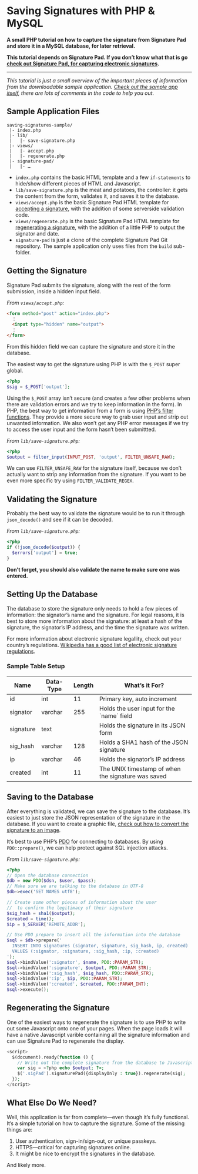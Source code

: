 # Saving Signatures with PHP & MySQL

**A small PHP tutorial on how to capture the signature from Signature Pad and store it in a MySQL database, for later retrieval.**

**This tutorial depends on Signature Pad. If you don’t know what that is go [check out Signature Pad, for capturing electronic signatures](https://github.com/thomasjbradley/signature-pad).**

---

*This tutorial is just a small overview of the important pieces of information from the downloadable sample application. [Check out the sample app itself](https://github.com/thomasjbradley/saving-signatures-sample/), there are lots of comments in the code to help you out.*

## Sample Application Files

```
saving-signatures-sample/
 |- index.php
 |- lib/
 |   |- save-signature.php
 |- views/
 |   |- accept.php
 |   |- regenerate.php
 |- signature-pad/
 |   |- …
```

- `index.php` contains the basic HTML template and a few `if-statements` to hide/show different pieces of HTML and Javascript.
- `lib/save-signature.php` is the meat and potatoes, the controller: it gets the content from the form, validates it, and saves it to the database.
- `views/accept.php` is the basic Signature Pad HTML template for [accepting a signature](https://github.com/thomasjbradley/signature-pad/blob/gh-pages/documentation.md#accepting-signatures), with the addition of some serverside validation code.
- `views/regenerate.php` is the basic Signature Pad HTML template for [regenerating a signature](https://github.com/thomasjbradley/signature-pad/blob/gh-pages/documentation.md#regenerating-signatures), with the addition of a little PHP to output the signator and date.
- `signature-pad` is just a clone of the complete Signature Pad Git repository. The sample application only uses files from the `build` sub-folder.

## Getting the Signature

Signature Pad submits the signature, along with the rest of the form submission, inside a hidden input field.

*From `views/accept.php`:*

```html
<form method="post" action="index.php">
  ⋮
  <input type="hidden" name="output">
  ⋮
</form>
```

From this hidden field we can capture the signature and store it in the database.

The easiest way to get the signature using PHP is with the `$_POST` super global.

```php
<?php
$sig = $_POST['output'];
```

Using the `$_POST` array isn’t secure (and creates a few other problems when there are validation errors and we try to keep information in the form). In PHP, the best way to get information from a form is using [PHP’s filter functions](http://php.net/filter). They provide a more secure way to grab user input and strip out unwanted information. We also won’t get any PHP error messages if we try to access the user input and the form hasn’t been submittted.

*From `lib/save-signature.php`:*

```php
<?php
$output = filter_input(INPUT_POST, 'output', FILTER_UNSAFE_RAW);
```

We can use `FILTER_UNSAFE_RAW` for the signature itself, because we don’t actually want to strip any information from the signature. If you want to be even more specific try using `FILTER_VALIDATE_REGEX`.

## Validating the Signature

Probably the best way to validate the signature would be to run it through `json_decode()` and see if it can be decoded.

*From `lib/save-signature.php`:*

```php
<?php
if (!json_decode($output)) {
  $errors['output'] = true;
}
```

**Don’t forget, you should also validate the name to make sure one was entered.**

## Setting Up the Database

The database to store the signature only needs to hold a few pieces of information: the signator’s name and the signature. For legal reasons, it is best to store more information about the signature: at least a hash of the signature, the signator’s IP address, and the time the signature was written.

For more information about electronic signature legallity, check out your country’s regulations. [Wikipedia has a good list of electronic signature regulations](http://en.wikipedia.org/wiki/Electronic_signature).

### Sample Table Setup

<table>
  <thead>
    <tr>
      <th scope="col">Name</th>
      <th scope="col">Data-Type</th>
      <th scope="col">Length</th>
      <th scope="col">What’s it For?</th>
    </tr>
  </thead>
  <tbody>
    <tr>
      <td>id</td>
      <td>int</td>
      <td>11</td>
      <td>Primary key, auto increment</td>
    </tr>
    <tr>
      <td>signator</td>
      <td>varchar</td>
      <td>255</td>
      <td>Holds the user input for the `name` field</td>
    </tr>
    <tr>
      <td>signature</td>
      <td>text</td>
      <td></td>
      <td>Holds the signature in its JSON form</td>
    </tr>
    <tr>
      <td>sig_hash</td>
      <td>varchar</td>
      <td>128</td>
      <td>Holds a SHA1 hash of the JSON signature</td>
    </tr>
    <tr>
      <td>ip</td>
      <td>varchar</td>
      <td>46</td>
      <td>Holds the signator’s IP address</td>
    </tr>
    <tr>
      <td>created</td>
      <td>int</td>
      <td>11</td>
      <td>The UNIX timestamp of when the signature was saved</td>
    </tr>
  </tbody>
</table>

## Saving to the Database

After everything is validated, we can save the signature to the database. It’s easiest to just store the JSON representation of the signature in the database. If you want to create a graphic file, [check out how to convert the signature to an image](https://github.com/thomasjbradley/signature-to-image).

It’s best to use PHP’s [PDO](http://php.net/pdo) for connecting to databases. By using `PDO::prepare()`, we can help protect against SQL injection attacks.

*From `lib/save-signature.php`:*

```php
<?php
// Open the database connection
$db = new PDO($dsn, $user, $pass);
// Make sure we are talking to the database in UTF-8
$db->exec('SET NAMES utf8');

// Create some other pieces of information about the user
//  to confirm the legitimacy of their signature
$sig_hash = sha1($output);
$created = time();
$ip = $_SERVER['REMOTE_ADDR'];

// Use PDO prepare to insert all the information into the database
$sql = $db->prepare('
  INSERT INTO signatures (signator, signature, sig_hash, ip, created)
  VALUES (:signator, :signature, :sig_hash, :ip, :created)
');
$sql->bindValue(':signator', $name, PDO::PARAM_STR);
$sql->bindValue(':signature', $output, PDO::PARAM_STR);
$sql->bindValue(':sig_hash', $sig_hash, PDO::PARAM_STR);
$sql->bindValue(':ip', $ip, PDO::PARAM_STR);
$sql->bindValue(':created', $created, PDO::PARAM_INT);
$sql->execute();
```

## Regenerating the Signature

One of the easiest ways to regenerate the signature is to use PHP to write out some Javascript onto one of your pages. When the page loads it will have a native Javascript varible containing all the signature information and can use Signature Pad to regenerate the display.

```php
<script>
  $(document).ready(function () {
    // Write out the complete signature from the database to Javascript
    var sig = <?php echo $output; ?>;
    $('.sigPad').signaturePad({displayOnly : true}).regenerate(sig);
  });
</script>
```

## What Else Do We Need?

Well, this application is far from complete—even though it’s fully functional. It’s a simple tutorial on how to capture the signature. Some of the missing things are:

1. User authentication, sign-in/sign-out, or unique passkeys.
2. HTTPS—critical for capturing signatures online.
3. It might be nice to encrypt the signatures in the database.

And likely more.
